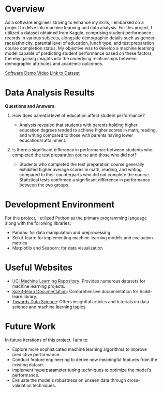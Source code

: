 # Overview

As a software engineer striving to enhance my skills, I embarked on a project to delve into machine learning and data analysis. For this project, I utilized a dataset obtained from Kaggle, comprising student performance records in various subjects, alongside demographic details such as gender, race/ethnicity, parental level of education, lunch type, and test preparation course completion status. My objective was to develop a machine learning model capable of predicting student performance based on these factors, thereby gaining insights into the underlying relationships between demographic attributes and academic outcomes.

[Software Demo Video](http://youtube.link.goes.here)
[Link to Dataset](https://www.kaggle.com/datasets/bhavikjikadara/student-study-performance)
# Data Analysis Results

**Questions and Answers:**
1. How does parental level of education affect student performance?
   - Analysis revealed that students with parents holding higher education degrees tended to achieve higher scores in math, reading, and writing compared to those with parents having lower educational attainment.

2. Is there a significant difference in performance between students who completed the test preparation course and those who did not?
   - Students who completed the test preparation course generally exhibited higher average scores in math, reading, and writing compared to their counterparts who did not complete the course. Statistical tests confirmed a significant difference in performance between the two groups.

# Development Environment

For this project, I utilized Python as the primary programming language along with the following libraries:
- Pandas: for data manipulation and preprocessing
- Scikit-learn: for implementing machine learning models and evaluation metrics
- Matplotlib and Seaborn: for data visualization

# Useful Websites

* [UCI Machine Learning Repository](https://archive.ics.uci.edu/ml/index.php): Provides numerous datasets for machine learning projects.
* [Scikit-learn Documentation](https://scikit-learn.org/stable/documentation.html): Comprehensive documentation for Scikit-learn library.
* [Towards Data Science](https://towardsdatascience.com/): Offers insightful articles and tutorials on data science and machine learning topics.

# Future Work

In future iterations of this project, I aim to:
* Explore more sophisticated machine learning algorithms to improve predictive performance.
* Conduct feature engineering to derive new meaningful features from the existing dataset.
* Implement hyperparameter tuning techniques to optimize the model's performance.
* Evaluate the model's robustness on unseen data through cross-validation techniques.

